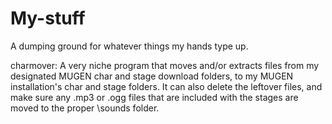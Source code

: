 # My-stuff
A dumping ground for whatever things my hands type up.

charmover: A very niche program that moves and/or extracts files from my designated MUGEN char and stage download folders, to my MUGEN installation's char and stage folders. It can also delete the leftover files, and make sure any .mp3 or .ogg files that are included with the stages are moved to the proper \sounds folder.
